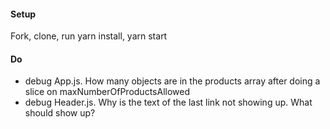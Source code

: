 #### Setup
Fork, clone, run yarn install, yarn start

#### Do
 * debug App.js. How many objects are in the products array after doing a slice on maxNumberOfProductsAllowed
 * debug Header.js. Why is the text of the last link not showing up. What should show up? 